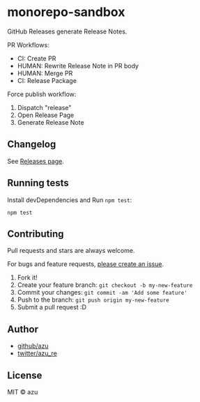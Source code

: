# monorepo-sandbox

GitHub Releases generate Release Notes.

PR Workflows:

- CI: Create PR
- HUMAN: Rewrite Release Note in PR body
- HUMAN: Merge PR
- CI: Release Package

Force publish workflow:

1. Dispatch "release"
2. Open Release Page
3. Generate Release Note

## Changelog

See [Releases page](https://github.com/azu/monorepo-sandbox/releases).

## Running tests

Install devDependencies and Run `npm test`:

    npm test

## Contributing

Pull requests and stars are always welcome.

For bugs and feature requests, [please create an issue](https://github.com/azu/monorepo-sandbox/issues).

1. Fork it!
2. Create your feature branch: `git checkout -b my-new-feature`
3. Commit your changes: `git commit -am 'Add some feature'`
4. Push to the branch: `git push origin my-new-feature`
5. Submit a pull request :D

## Author

- [github/azu](https://github.com/azu)
- [twitter/azu_re](https://twitter.com/azu_re)

## License

MIT © azu
